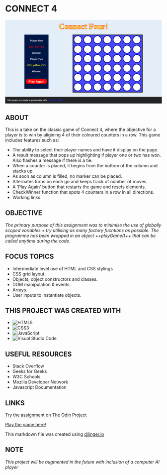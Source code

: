# CONNECT 4

![](assets/Connect4.png)



## ABOUT

This is a take on the classic game of Connect 4, where the objective for a player is to win by aligining 4 of their coloured counters in a row. This game includes features such as:

- The ability to select their player names and have it display on the page.
- A result message that pops up highlighting if player one or two has won. Also flashes a message if there is a tie.
- When a counter is placed, it begins from the bottom of the column and stacks up.
- As soon as column is filled, no marker can be placed.
- Alternates turns on each go and keeps track of number of moves.
- A 'Play Again' button that restarts the game and resets elements.
- CheckWinner function that spots 4 counters in a row in all directions.
- Working links.

## OBJECTIVE

*The primary purpose of this assignment was to minimise the use of globally scoped variables + try utilising as many factory fucntions as possible. The programme has been wrapped in an object ++playGame()++ that can be called anytime during the code.*

## FOCUS TOPICS

- Intermediate level use of HTML and CSS stylings
- CSS grid layout.
- Objects, object constructors and classes.
- DOM manipulation & events.
- Arrays.
- User inputs to instantiate objects.

## THIS PROJECT WAS CREATED WITH

- ![HTML5](https://img.shields.io/badge/html5-%23E34F26.svg?style=for-the-badge&logo=html5&logoColor=white)   
- ![CSS3](https://img.shields.io/badge/css3-%231572B6.svg?style=for-the-badge&logo=css3&logoColor=white)   
- ![JavaScript](https://img.shields.io/badge/javascript-%23323330.svg?style=for-the-badge&logo=javascript&logoColor=%23F7DF1E)
- ![Visual Studio Code](https://img.shields.io/badge/Visual%20Studio%20Code-0078d7.svg?style=for-the-badge&logo=visual-studio-code&logoColor=white)

## USEFUL RESOURCES 

- Stack Overflow
- Geeks for Geeks
- W3C Schools
- Mozilla Developer Network
- Javascript Documentation
  
## LINKS

[Try the assignment on The Odin Project](https://www.theodinproject.com/lessons/node-path-javascript-tic-tac-toe)

[Play the game here!](https://gangoffour199.github.io/Connect4/)

This markdown file was created using [dilinger.io](https://dillinger.io/)

## NOTE

*This project will be augmented in the future with inclusion of a computer AI player*
